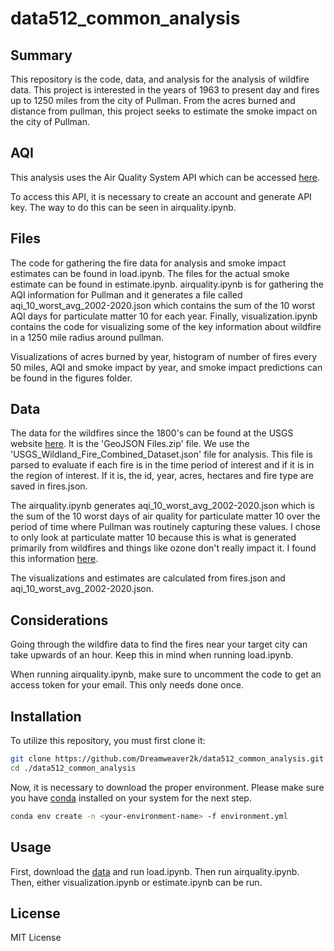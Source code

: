 # data512_common_analysis

## Summary

This repository is the code, data, and analysis for the analysis of wildfire data. This project is interested in the years of 1963 to present day and fires up to 1250 miles from the city of Pullman. From the acres burned and distance from pullman, this project seeks to estimate the smoke impact on the city of Pullman.

## AQI

This analysis uses the Air Quality System API which can be accessed [here](https://aqs.epa.gov/aqsweb/documents/data_api.html).

To access this API, it is necessary to create an account and generate API key. The way to do this can be seen in airquality.ipynb.

## Files

The code for gathering the fire data for analysis and smoke impact estimates can be found in load.ipynb. The files for the actual smoke estimate can be found in estimate.ipynb. airquality.ipynb is for gathering the AQI information for Pullman and it generates a file called aqi_10_worst_avg_2002-2020.json which contains the sum of the 10 worst AQI days for particulate matter 10 for each year. Finally, visualization.ipynb contains the code for visualizing some of the key information about wildfire in a 1250 mile radius around pullman.

Visualizations of acres burned by year, histogram of number of fires every 50 miles, AQI and smoke impact by year, and smoke impact predictions can be found in the figures folder.

## Data

The data for the wildfires since the 1800's can be found at the USGS website [here](https://www.sciencebase.gov/catalog/item/61aa537dd34eb622f699df81). It is the 'GeoJSON Files.zip' file. We use the 'USGS_Wildland_Fire_Combined_Dataset.json' file for analysis. This file is parsed to evaluate if each fire is in the time period of interest and if it is in the region of interest. If it is, the id, year, acres, hectares and fire type are saved in fires.json.

The airquality.ipynb generates aqi_10_worst_avg_2002-2020.json which is the sum of the 10 worst days of air quality for particulate matter 10 over the period of time where Pullman was routinely capturing these values. I chose to only look at particulate matter 10 because this is what is generated primarily from wildfires and things like ozone don't really impact it. I found this information [here](https://ww2.arb.ca.gov/resources/inhalable-particulate-matter-and-health).

The visualizations and estimates are calculated from fires.json and aqi_10_worst_avg_2002-2020.json.

## Considerations

Going through the wildfire data to find the fires near your target city can take upwards of an hour. Keep this in mind when running load.ipynb.

When running airquality.ipynb, make sure to uncomment the code to get an access token for your email. This only needs done once.

## Installation

To utilize this repository, you must first clone it:

```bash
git clone https://github.com/Dreamweaver2k/data512_common_analysis.git
cd ./data512_common_analysis
```

Now, it is necessary to download the proper environment. Please make sure you have [conda](https://conda.io/projects/conda/en/latest/index.html) installed on your system for the next step.

```bash
conda env create -n <your-environment-name> -f environment.yml
```

## Usage

First, download the [data]() and run load.ipynb. Then run airquality.ipynb. Then, either visualization.ipynb or estimate.ipynb can be run.

## License

MIT License

